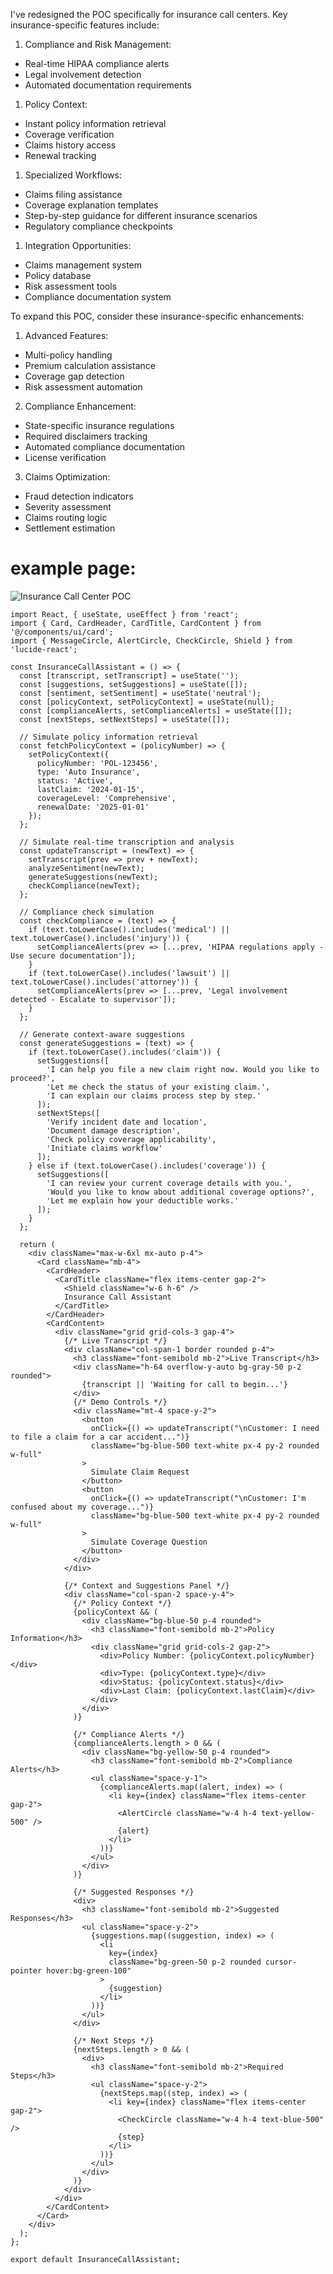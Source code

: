 


I've redesigned the POC specifically for insurance call centers. Key insurance-specific features include:

1. Compliance and Risk Management:
- Real-time HIPAA compliance alerts
- Legal involvement detection
- Automated documentation requirements

1. Policy Context:
- Instant policy information retrieval
- Coverage verification
- Claims history access
- Renewal tracking

1. Specialized Workflows:
- Claims filing assistance
- Coverage explanation templates
- Step-by-step guidance for different insurance scenarios
- Regulatory compliance checkpoints

1. Integration Opportunities:
- Claims management system
- Policy database
- Risk assessment tools
- Compliance documentation system

To expand this POC, consider these insurance-specific enhancements:

1. Advanced Features:
- Multi-policy handling
- Premium calculation assistance
- Coverage gap detection
- Risk assessment automation

2. Compliance Enhancement:
- State-specific insurance regulations
- Required disclaimers tracking
- Automated compliance documentation
- License verification

3. Claims Optimization:
- Fraud detection indicators
- Severity assessment
- Claims routing logic
- Settlement estimation

# example page:
![Insurance Call Center POC](call-center01.jpg)



```
import React, { useState, useEffect } from 'react';
import { Card, CardHeader, CardTitle, CardContent } from '@/components/ui/card';
import { MessageCircle, AlertCircle, CheckCircle, Shield } from 'lucide-react';

const InsuranceCallAssistant = () => {
  const [transcript, setTranscript] = useState('');
  const [suggestions, setSuggestions] = useState([]);
  const [sentiment, setSentiment] = useState('neutral');
  const [policyContext, setPolicyContext] = useState(null);
  const [complianceAlerts, setComplianceAlerts] = useState([]);
  const [nextSteps, setNextSteps] = useState([]);

  // Simulate policy information retrieval
  const fetchPolicyContext = (policyNumber) => {
    setPolicyContext({
      policyNumber: 'POL-123456',
      type: 'Auto Insurance',
      status: 'Active',
      lastClaim: '2024-01-15',
      coverageLevel: 'Comprehensive',
      renewalDate: '2025-01-01'
    });
  };

  // Simulate real-time transcription and analysis
  const updateTranscript = (newText) => {
    setTranscript(prev => prev + newText);
    analyzeSentiment(newText);
    generateSuggestions(newText);
    checkCompliance(newText);
  };

  // Compliance check simulation
  const checkCompliance = (text) => {
    if (text.toLowerCase().includes('medical') || text.toLowerCase().includes('injury')) {
      setComplianceAlerts(prev => [...prev, 'HIPAA regulations apply - Use secure documentation']);
    }
    if (text.toLowerCase().includes('lawsuit') || text.toLowerCase().includes('attorney')) {
      setComplianceAlerts(prev => [...prev, 'Legal involvement detected - Escalate to supervisor']);
    }
  };

  // Generate context-aware suggestions
  const generateSuggestions = (text) => {
    if (text.toLowerCase().includes('claim')) {
      setSuggestions([
        'I can help you file a new claim right now. Would you like to proceed?',
        'Let me check the status of your existing claim.',
        'I can explain our claims process step by step.'
      ]);
      setNextSteps([
        'Verify incident date and location',
        'Document damage description',
        'Check policy coverage applicability',
        'Initiate claims workflow'
      ]);
    } else if (text.toLowerCase().includes('coverage')) {
      setSuggestions([
        'I can review your current coverage details with you.',
        'Would you like to know about additional coverage options?',
        'Let me explain how your deductible works.'
      ]);
    }
  };

  return (
    <div className="max-w-6xl mx-auto p-4">
      <Card className="mb-4">
        <CardHeader>
          <CardTitle className="flex items-center gap-2">
            <Shield className="w-6 h-6" />
            Insurance Call Assistant
          </CardTitle>
        </CardHeader>
        <CardContent>
          <div className="grid grid-cols-3 gap-4">
            {/* Live Transcript */}
            <div className="col-span-1 border rounded p-4">
              <h3 className="font-semibold mb-2">Live Transcript</h3>
              <div className="h-64 overflow-y-auto bg-gray-50 p-2 rounded">
                {transcript || 'Waiting for call to begin...'}
              </div>
              {/* Demo Controls */}
              <div className="mt-4 space-y-2">
                <button 
                  onClick={() => updateTranscript("\nCustomer: I need to file a claim for a car accident...")}
                  className="bg-blue-500 text-white px-4 py-2 rounded w-full"
                >
                  Simulate Claim Request
                </button>
                <button 
                  onClick={() => updateTranscript("\nCustomer: I'm confused about my coverage...")}
                  className="bg-blue-500 text-white px-4 py-2 rounded w-full"
                >
                  Simulate Coverage Question
                </button>
              </div>
            </div>

            {/* Context and Suggestions Panel */}
            <div className="col-span-2 space-y-4">
              {/* Policy Context */}
              {policyContext && (
                <div className="bg-blue-50 p-4 rounded">
                  <h3 className="font-semibold mb-2">Policy Information</h3>
                  <div className="grid grid-cols-2 gap-2">
                    <div>Policy Number: {policyContext.policyNumber}</div>
                    <div>Type: {policyContext.type}</div>
                    <div>Status: {policyContext.status}</div>
                    <div>Last Claim: {policyContext.lastClaim}</div>
                  </div>
                </div>
              )}

              {/* Compliance Alerts */}
              {complianceAlerts.length > 0 && (
                <div className="bg-yellow-50 p-4 rounded">
                  <h3 className="font-semibold mb-2">Compliance Alerts</h3>
                  <ul className="space-y-1">
                    {complianceAlerts.map((alert, index) => (
                      <li key={index} className="flex items-center gap-2">
                        <AlertCircle className="w-4 h-4 text-yellow-500" />
                        {alert}
                      </li>
                    ))}
                  </ul>
                </div>
              )}

              {/* Suggested Responses */}
              <div>
                <h3 className="font-semibold mb-2">Suggested Responses</h3>
                <ul className="space-y-2">
                  {suggestions.map((suggestion, index) => (
                    <li 
                      key={index}
                      className="bg-green-50 p-2 rounded cursor-pointer hover:bg-green-100"
                    >
                      {suggestion}
                    </li>
                  ))}
                </ul>
              </div>

              {/* Next Steps */}
              {nextSteps.length > 0 && (
                <div>
                  <h3 className="font-semibold mb-2">Required Steps</h3>
                  <ul className="space-y-2">
                    {nextSteps.map((step, index) => (
                      <li key={index} className="flex items-center gap-2">
                        <CheckCircle className="w-4 h-4 text-blue-500" />
                        {step}
                      </li>
                    ))}
                  </ul>
                </div>
              )}
            </div>
          </div>
        </CardContent>
      </Card>
    </div>
  );
};

export default InsuranceCallAssistant;
```
